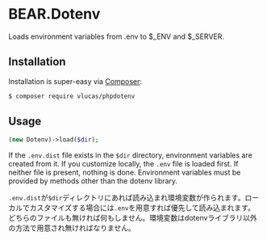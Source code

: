 # BEAR.Dotenv

Loads environment variables from .env to $_ENV and $_SERVER.

## Installation

Installation is super-easy via [Composer](https://getcomposer.org/):

```bash
$ composer require vlucas/phpdotenv
```

## Usage

```php
(new Dotenv)->load($dir);
```

If the `.env.dist` file exists in the `$dir` directory, environment variables are created from it. If you customize locally, the `.env` file is loaded first.
If neither file is present, nothing is done. Environment variables must be provided by methods other than the dotenv library.



`.env.dist`が`$dir`ディレクトリにあれば読み込まれ環境変数が作られます。ローカルでカスタマイズする場合には`.env`を用意すれば優先して読み込まれます。
どちらのファイルも無ければ何もしません。環境変数はdotenvライブラリ以外の方法で用意され無ければなりません。
